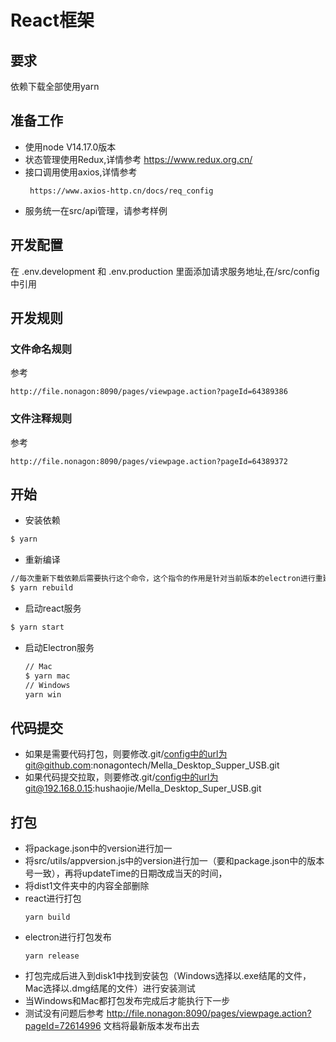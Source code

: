 # React框架

## 要求
依赖下载全部使用yarn

## 准备工作
- 使用node V14.17.0版本
- 状态管理使用Redux,详情参考 https://www.redux.org.cn/
- 接口调用使用axios,详情参考 
  ```
   https://www.axios-http.cn/docs/req_config

- 服务统一在src/api管理，请参考样例
  
## 开发配置
在 .env.development 和 .env.production 里面添加请求服务地址,在/src/config中引用
  
## 开发规则

### 文件命名规则
参考
 ```
http://file.nonagon:8090/pages/viewpage.action?pageId=64389386
```

### 文件注释规则
参考 
```
http://file.nonagon:8090/pages/viewpage.action?pageId=64389372
```

## 开始
- 安装依赖
```bash
$ yarn 
```
- 重新编译
    
```bash
//每次重新下载依赖后需要执行这个命令，这个指令的作用是针对当前版本的electron进行重建本机的node.js模块
$ yarn rebuild
```
- 启动react服务
```bash
$ yarn start
```
- 启动Electron服务
  ```bash
  // Mac
  $ yarn mac
  // Windows
  yarn win
  ```

## 代码提交
- 如果是需要代码打包，则要修改.git/config中的url为git@github.com:nonagontech/Mella_Desktop_Supper_USB.git
- 如果代码提交拉取，则要修改.git/config中的url为git@192.168.0.15:hushaojie/Mella_Desktop_Super_USB.git


## 打包
- 将package.json中的version进行加一
- 将src/utils/appversion.js中的version进行加一（要和package.json中的版本号一致），再将updateTime的日期改成当天的时间，
- 将dist1文件夹中的内容全部删除
- react进行打包
  ```
  yarn build
  ```
- electron进行打包发布
  ``` 
  yarn release
  ```
- 打包完成后进入到disk1中找到安装包（Windows选择以.exe结尾的文件，Mac选择以.dmg结尾的文件）进行安装测试
- 当Windows和Mac都打包发布完成后才能执行下一步
- 测试没有问题后参考 http://file.nonagon:8090/pages/viewpage.action?pageId=72614996 文档将最新版本发布出去
